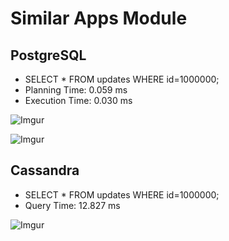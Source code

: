 # Similar Apps Module

## PostgreSQL

* SELECT * FROM updates WHERE id=1000000;
* Planning Time: 0.059 ms
* Execution Time: 0.030 ms

![Imgur](https://i.imgur.com/rFtQS3e.png)

![Imgur](https://i.imgur.com/9Bf7q0Y.png)

## Cassandra

* SELECT * FROM updates WHERE id=1000000;
* Query Time: 12.827 ms

![Imgur](https://i.imgur.com/DekALj3.png)